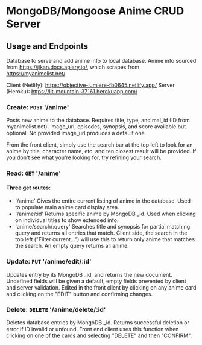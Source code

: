 # MongoDB/Mongoose Anime CRUD Server

## Usage and Endpoints

Database to serve and add anime info to local database. Anime info sourced from https://jikan.docs.apiary.io/, which scrapes from https://myanimelist.net/.

Client (Netlify): https://objective-lumiere-fb0645.netlify.app/
Server (Heroku): https://lit-mountain-37161.herokuapp.com/

### Create: `POST` '/anime'
Posts new anime to the database. Requires title, type, and mal_id (ID from myanimelist.net). image_url, episodes, synopsis, and score available but optional. No provided image_url produces a default one.

From the front client, simply use the search bar at the top left to look for an anime by title, character name, etc. and ten closest result will be provided. If you don't see what you're looking for, try refining your search.

### Read: `GET` '/anime'

#### Three get routes:

* '/anime' Gives the entire current listing of anime in the database. Used to populate main anime card display area.
* '/anime/:id' Returns specific anime by MongoDB _id. Used when clicking on individual titles to show extended info.
* 'anime/search/:query' Searches title and synopsis for partial matching query and returns all entries that match. Client side, the search in the top left ("Filter current...") will use this to return only anime that matches the search. An empty query returns all anime. 

### Update: `PUT` '/anime/edit/:id'

Updates entry by its MongoDB _id, and returns the new document. Undefined fields will be given a default, empty fields prevented by client and server validation. Edited in the front client by clicking on any anime card and clicking on the "EDIT" button and confirming changes.

### Delete: `DELETE` '/anime/delete/:id'

Deletes database entries by MongoDB _id. Returns successful deletion or error if ID invalid or unfound. Front end client uses this function when clicking on one of the cards and selecting "DELETE" and then "CONFIRM".
